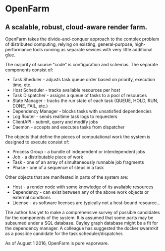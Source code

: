 OpenFarm
========

A scalable, robust, cloud-aware render farm.
--------------------------------------------

OpenFarm takes the divide-and-conquer approach to the complex problem of
distributed computing, relying on existing, general-purpose, high-performance 
tools running as separate sevices with very little additional glue.

The majority of source "code" is configuration and schemas. The separate 
components consist of:

*   Task Sheduler   - adjusts task queue order based on priority, execution time, etc. 
*   Host Scheduler  - tracks avaliable resources per host 
*   Task Dispatcher - assigns a queue of tasks to a pool of resources 
*   State Manager   - tracks the run state of each task (QUEUE, HOLD, RUN, DONE, FAIL, etc.)
*   Dependency Manager - blocks tasks with unsatisfied dependencies
*   Log Router      - sends realtime task logs to requesters
*   ClientAPI       - submit, query and modify jobs 
*   Daemon          - accepts and executes tasks from dispatcher

The objects that define the pieces of computational work the system is designed 
to execute consist of:
*   Process Group   - a bundle of independent or interdependent jobs
*   Job             - a distributable piece of work
*   Task            - one of an array of simultaneously runnable job fragments 
*   Phase           - one of a sequence of steps in a task  

Other objects that are manifested in parts of the system are:
*   Host            - a render node with some knowledge of its avaliable resources
*   Dependency      - can exist between any of the above work objects or external condtions
*   License         - as software licenses are typically not a host-bound resource...

The author has yet to make a comprehensive survey of possible candidates for the
components of the system. It is assumed that some parts may be subsumed under a
SQL database. Cayley graph database might be a fit for the dependency manager. A 
colleague has suggested the docker swarmkit as a possible candidate for the task
scheduler/dispatcher. 


As of August 1 2016, OpenFarm is pure vaporware. 



